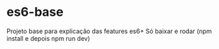 # es6-base
Projeto base para explicação das features es6+ Só baixar e rodar (npm install e depois npm run dev)
